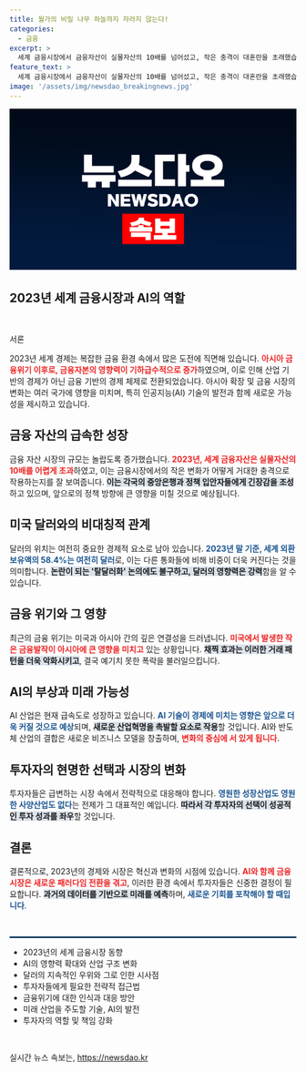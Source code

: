 ```yaml
---
title: 월가의 비밀 나무 하늘까지 자라지 않는다!
categories:
  - 금융
excerpt: >
  세계 금융시장에서 금융자산이 실물자산의 10배를 넘어섰고, 작은 충격이 대혼란을 초래했습니다. AI와 반도체 산업의 버블론 속에서, 투자자는 신중한 선택을 해야 할 시점입니다. 새로운 성장 가능성을 찾아야 할 때입니다.
feature_text: >
  세계 금융시장에서 금융자산이 실물자산의 10배를 넘어섰고, 작은 충격이 대혼란을 초래했습니다. AI와 반도체 산업의 버블론 속에서, 투자자는 신중한 선택을 해야 할 시점입니다. 새로운 성장 가능성을 찾아야 할 때입니다.
image: '/assets/img/newsdao_breakingnews.jpg'
---
```


<p><img src="/assets/img/newsdao_breakingnews.jpg" alt="ontimetimes 속보" /></p>

<h2 data-ke-size="size26">2023년 세계 금융시장과 AI의 역할</h2>

<p data-ke-size="size16">&nbsp;</p>

<p>서론</p>

<p>2023년 세계 경제는 복잡한 금융 환경 속에서 많은 도전에 직면해 있습니다. <b><span style="color: #ee2323;">아시아 금융위기 이후로, 금융자본의 영향력이 기하급수적으로 증가</span></b>하였으며, 이로 인해 산업 기반의 경제가 아닌 금융 기반의 경제 체제로 전환되었습니다. 아시아 확장 및 금융 시장의 변화는 여러 국가에 영향을 미치며, 특히 인공지능(AI) 기술의 발전과 함께 새로운 가능성을 제시하고 있습니다.</p>

<h2 data-ke-size="size26">금융 자산의 급속한 성장</h2>

<p>금융 자산 시장의 규모는 놀랍도록 증가했습니다. <b><span style="color: #ee2323;">2023년, 세계 금융자산은 실물자산의 10배를 어렵게 초과</span></b>하였고, 이는 금융시장에서의 작은 변화가 어떻게 거대한 충격으로 작용하는지를 잘 보여줍니다. <b><span style="background-color: #21538527;">이는 각국의 중앙은행과 정책 입안자들에게 긴장감을 조성</span></b>하고 있으며, 앞으로의 정책 방향에 큰 영향을 미칠 것으로 예상됩니다. </p>

<h2 data-ke-size="size26">미국 달러와의 비대칭적 관계</h2>

<p>달러의 위치는 여전히 중요한 경제적 요소로 남아 있습니다. <b><span style="color: #1a5490;">2023년 말 기준, 세계 외환보유액의 58.4%는 여전히 달러</span></b>로, 이는 다른 통화들에 비해 비중이 더욱 커진다는 것을 의미합니다. <b><span style="background-color: #21538527;">논란이 되는 '탈달러화' 논의에도 불구하고, 달러의 영향력은 강력</span></b>함을 알 수 있습니다. </p>

<h2 data-ke-size="size26">금융 위기와 그 영향</h2>

<p>최근의 금융 위기는 미국과 아시아 간의 깊은 연결성을 드러냅니다. <b><span style="color: #ee2323;">미국에서 발생한 작은 금융발작이 아시아에 큰 영향을 미치고</span></b> 있는 상황입니다. <b><span style="background-color: #21538527;">채찍 효과는 이러한 거래 패턴을 더욱 악화시키고</span></b>, 결국 예기치 못한 폭락을 불러일으킵니다. </p>

<h2 data-ke-size="size26">AI의 부상과 미래 가능성</h2>

<p>AI 산업은 현재 급속도로 성장하고 있습니다. <b><span style="color: #1a5490;">AI 기술이 경제에 미치는 영향은 앞으로 더욱 커질 것으로 예상</span></b>되며, <b><span style="background-color: #21538527;">새로운 산업혁명을 촉발할 요소로 작용</span></b>할 것입니다. AI와 반도체 산업의 결합은 새로운 비즈니스 모델을 창출하며, <b><span style="color: #ee2323;">변화의 중심에 서 있게 됩니다</span></b>. </p>

<h2 data-ke-size="size26">투자자의 현명한 선택과 시장의 변화</h2>

<p>투자자들은 급변하는 시장 속에서 전략적으로 대응해야 합니다. <b><span style="color: #1a5490;">영원한 성장산업도 영원한 사양산업도 없다</span></b>는 전제가 그 대표적인 예입니다. <b><span style="background-color: #21538527;">따라서 각 투자자의 선택이 성공적인 투자 성과를 좌우</span></b>할 것입니다. </p>

<h2 data-ke-size="size26">결론</h2>

<p>결론적으로, 2023년의 경제와 시장은 혁신과 변화의 시점에 있습니다. <b><span style="color: #ee2323;">AI와 함께 금융시장은 새로운 패러다임 전환을 겪고</span></b>, 이러한 환경 속에서 투자자들은 신중한 결정이 필요합니다. <b><span style="background-color: #21538527;">과거의 데이터를 기반으로 미래를 예측</span></b>하며, <b><span style="color: #1a5490;">새로운 기회를 포착해야 할 때입니다</span></b>. </p>

<p data-ke-size="size16">&nbsp;</p>

<hr style="border: 1px solid #1a5490;"/> 

<ul>
    <li>2023년의 세계 금융시장 동향</li>
    <li>AI의 영향력 확대와 산업 구조 변화</li>
    <li>달러의 지속적인 우위와 그로 인한 시사점</li>
    <li>투자자들에게 필요한 전략적 접근법</li>
    <li>금융위기에 대한 인식과 대응 방안</li>
    <li>미래 산업을 주도할 기술, AI의 발전</li>
    <li>투자자의 역할 및 책임 강화</li>
</ul>

<p data-ke-size="size16">&nbsp;</p>
실시간 뉴스 속보는, <a href="https://newsdao.kr" rel="dofollow">https://newsdao.kr</a>


